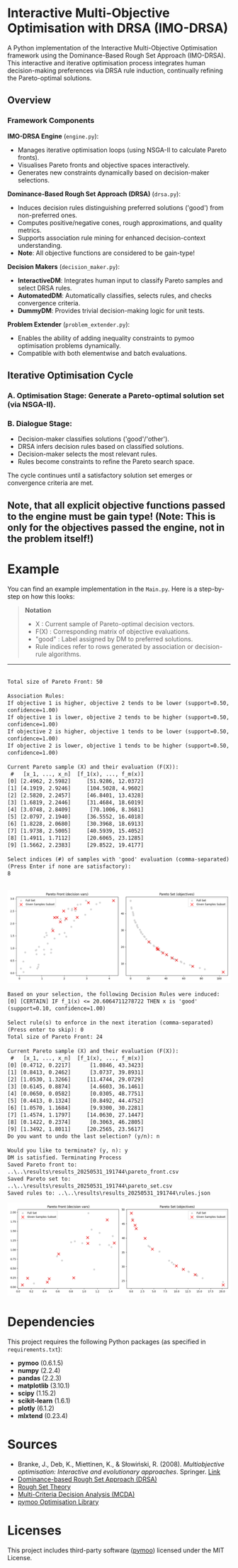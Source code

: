 # Interactive Multi-Objective Optimisation with DRSA (IMO-DRSA)

A Python implementation of the Interactive Multi-Objective Optimisation framework using the Dominance-Based Rough Set Approach (IMO-DRSA). 
This interactive and iterative optimisation process integrates human decision-making preferences via DRSA rule induction, continually refining the Pareto-optimal solutions.

## Overview

### Framework Components
**IMO-DRSA Engine** (`engine.py`):
- Manages iterative optimisation loops (using NSGA-II to calculate Pareto fronts).
- Visualises Pareto fronts and objective spaces interactively.
- Generates new constraints dynamically based on decision-maker selections.


**Dominance-Based Rough Set Approach (DRSA)** (`drsa.py`):
- Induces decision rules distinguishing preferred solutions ('good') from non-preferred ones.
- Computes positive/negative cones, rough approximations, and quality metrics.
- Supports association rule mining for enhanced decision-context understanding.
- **Note**: All objective functions are considered to be gain-type!


**Decision Makers** (`decision_maker.py`):
- **InteractiveDM**: Integrates human input to classify Pareto samples and select DRSA rules.
- **AutomatedDM**: Automatically classifies, selects rules, and checks convergence criteria.
- **DummyDM**: Provides trivial decision-making logic for unit tests.


**Problem Extender** (`problem_extender.py`):
- Enables the ability of adding inequality constraints to pymoo optimisation problems dynamically.
- Compatible with both elementwise and batch evaluations.


## Iterative Optimisation Cycle

### A. **Optimisation Stage**: Generate a Pareto-optimal solution set (via NSGA-II).


### B. **Dialogue Stage**:
- Decision-maker classifies solutions ('good'/'other').
- DRSA infers decision rules based on classified solutions.
- Decision-maker selects the most relevant rules.
- Rules become constraints to refine the Pareto search space.

The cycle continues until a satisfactory solution set emerges or convergence criteria are met.

Note, that all explicit objective functions passed to the engine must be gain type!
(Note: This is only for the objectives passed the engine, not in the problem itself!)
---

# Example
You can find an example implementation in the `Main.py`. Here is a step-by-step on how this looks:

> **Notation**  
> - X : Current sample of Pareto-optimal decision vectors.  
> - F(X) : Corresponding matrix of objective evaluations.  
> - "good" : Label assigned by DM to preferred solutions.  
> - Rule indices refer to rows generated by association or decision-rule algorithms.

---

```

Total size of Pareto Front: 50

Association Rules:
If objective 1 is higher, objective 2 tends to be lower (support=0.50, confidence=1.00)
If objective 1 is lower, objective 2 tends to be higher (support=0.50, confidence=1.00)
If objective 2 is higher, objective 1 tends to be lower (support=0.50, confidence=1.00)
If objective 2 is lower, objective 1 tends to be higher (support=0.50, confidence=1.00)

Current Pareto sample (X) and their evaluation (F(X)):
 #   [x_1, ..., x_n]  [f_1(x), ..., f_m(x)]
[0] [2.4962, 2.5982]     [51.9286, 12.0372]
[1] [4.1919, 2.9246]     [104.5028, 4.9602]
[2] [2.5820, 2.2457]     [46.8401, 13.4328]
[3] [1.6819, 2.2446]     [31.4684, 18.6019]
[4] [3.0748, 2.8409]      [70.1006, 8.3681]
[5] [2.0797, 2.1940]     [36.5552, 16.4018]
[6] [1.8228, 2.0680]     [30.3968, 18.6913]
[7] [1.9738, 2.5005]     [40.5939, 15.4052]
[8] [1.4911, 1.7112]     [20.6065, 23.1285]
[9] [1.5662, 2.2383]     [29.8522, 19.4177]

Select indices (#) of samples with 'good' evaluation (comma-separated) 
(Press Enter if none are satisfactory): 
8


```
![alt text](plot_1_readme.png "Plot showing the first iteration of the Pareto Front and the given sample subset.")

```
Based on your selection, the following Decision Rules were induced:
[0] [CERTAIN] IF f_1(x) <= 20.6064711278722 THEN x is 'good' (support=0.10, confidence=1.00)

Select rule(s) to enforce in the next iteration (comma-separated) 
(Press enter to skip): 0
Total size of Pareto Front: 24

Current Pareto sample (X) and their evaluation (F(X)):
 #   [x_1, ..., x_n]  [f_1(x), ..., f_m(x)]
[0] [0.4712, 0.2217]      [1.0846, 43.3423]
[1] [0.8413, 0.2462]      [3.0737, 39.8931]
[2] [1.0530, 1.3266]     [11.4744, 29.0729]
[3] [0.6145, 0.8874]      [4.6603, 36.1461]
[4] [0.0650, 0.0582]      [0.0305, 48.7751]
[5] [0.4413, 0.1324]      [0.8492, 44.4752]
[6] [1.0570, 1.1684]      [9.9300, 30.2281]
[7] [1.4574, 1.1797]     [14.0630, 27.1447]
[8] [0.1422, 0.2374]      [0.3063, 46.2805]
[9] [1.3492, 1.8011]     [20.2565, 23.5617]
Do you want to undo the last selection? (y/n): n

Would you like to terminate? (y, n): y
DM is satisfied. Terminating Process
Saved Pareto front to: ..\..\results\results_20250531_191744\pareto_front.csv
Saved Pareto set to: ..\..\results\results_20250531_191744\pareto_set.csv
Saved rules to: ..\..\results\results_20250531_191744\rules.json
```
![alt text](plot_2_readme.png "Plot showing the second (and final) iteration of the Pareto Front and the given sample subset.")

# Dependencies
This project requires the following Python packages (as specified in `requirements.txt`):

- **pymoo** (0.6.1.5) 
- **numpy** (2.2.4)  
- **pandas** (2.2.3)  
- **matplotlib** (3.10.1)  
- **scipy** (1.15.2)  
- **scikit-learn** (1.6.1)  
- **plotly** (6.1.2)  
- **mlxtend** (0.23.4)  


# Sources

- Branke, J., Deb, K., Miettinen, K., & Słowiński, R. (2008). *Multiobjective optimisation: Interactive and evolutionary approaches*. Springer. [Link](https://doi.org/10.1007/978-3-540-88908-3)
- [Dominance-based Rough Set Approach (DRSA)](https://en.wikipedia.org/wiki/Dominance-based_rough_set_approach)
- [Rough Set Theory](https://en.wikipedia.org/wiki/Rough_set)
- [Multi-Criteria Decision Analysis (MCDA)](https://en.wikipedia.org/wiki/Multi-criteria_decision_analysis)
- [pymoo Optimisation Library](https://pymoo.org/)

# Licenses

This project includes third-party software ([pymoo](https://pymoo.org/)) licensed under the MIT License.

